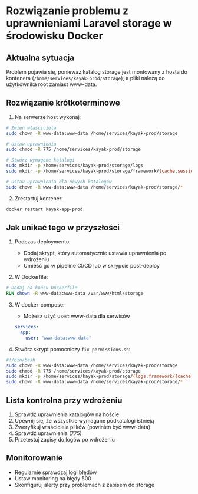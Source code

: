 # Rozwiązanie problemu z uprawnieniami Laravel storage w środowisku Docker

## Aktualna sytuacja
Problem pojawia się, ponieważ katalog storage jest montowany z hosta do kontenera (`/home/services/kayak-prod/storage`), a pliki należą do użytkownika root zamiast www-data.

## Rozwiązanie krótkoterminowe

1. Na serwerze host wykonaj:
```bash
# Zmień właściciela
sudo chown -R www-data:www-data /home/services/kayak-prod/storage

# Ustaw uprawnienia
sudo chmod -R 775 /home/services/kayak-prod/storage

# Stwórz wymagane katalogi
sudo mkdir -p /home/services/kayak-prod/storage/logs
sudo mkdir -p /home/services/kayak-prod/storage/framework/{cache,sessions,Pages}

# Ustaw uprawnienia dla nowych katalogów
sudo chown -R www-data:www-data /home/services/kayak-prod/storage/*
```

2. Zrestartuj kontener:
```bash
docker restart kayak-app-prod
```

## Jak unikać tego w przyszłości

1. Podczas deploymentu:
    - Dodaj skrypt, który automatycznie ustawia uprawnienia po wdrożeniu
    - Umieść go w pipeline CI/CD lub w skrypcie post-deploy

2. W Dockerfile:
```dockerfile
# Dodaj na końcu Dockerfile
RUN chown -R www-data:www-data /var/www/html/storage
```

3. W docker-compose:
    - Możesz użyć user: www-data dla serwisów
   ```yaml
   services:
     app:
       user: "www-data:www-data"
   ```

4. Stwórz skrypt pomocniczy `fix-permissions.sh`:
```bash
#!/bin/bash
sudo chown -R www-data:www-data /home/services/kayak-prod/storage
sudo chmod -R 775 /home/services/kayak-prod/storage
sudo mkdir -p /home/services/kayak-prod/storage/{logs,framework/{cache,sessions,Pages}}
sudo chown -R www-data:www-data /home/services/kayak-prod/storage/*
```

## Lista kontrolna przy wdrożeniu
1. Sprawdź uprawnienia katalogów na hoście
2. Upewnij się, że wszystkie wymagane podkatalogi istnieją
3. Zweryfikuj właściciela plików (powinien być www-data)
4. Sprawdź uprawnienia (775)
5. Przetestuj zapisy do logów po wdrożeniu

## Monitorowanie
- Regularnie sprawdzaj logi błędów
- Ustaw monitoring na błędy 500
- Skonfiguruj alerty przy problemach z zapisem do storage
